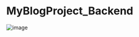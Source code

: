 # MyBlogProject_Backend
![image](https://user-images.githubusercontent.com/62428662/236814198-cd3e0a88-1924-47a5-9d8a-eab1d57e5060.png)
